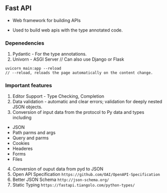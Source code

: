 ## Fast API

- Web framework for building APIs

- Used to build web apis with the type annotated code.

### Depenedencies
1. Pydantic - For the type annotations.
2. Univorn - ASGI Server // Can also use Django or Flask

``` 
uvicorn main:app --reload  
// --reload, reloads the page automatically on the content change.
```

### Important features
1. Editor Support - Type Checking, Completion
2. Data validation - automatic and clear errors; validation for deeply nested JSON objects.
3. Conversion of input data from the protocol to Py data and types including
- JSON
- Path parms and args
- Query and parms
- Cookies
- Headeres
- Forms
- Files
4. Conversion of ouput data from pyd to JSON
5. Open API Specification `https://github.com/OAI/OpenAPI-Specification`
6. Better JSON Schema `http://json-schema.org/`
7. Static Typing `https://fastapi.tiangolo.com/python-types/`